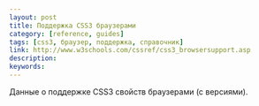 ```yaml
---
layout: post
title: Поддержка CSS3 браузерами
category: [reference, guides]
tags: [css3, браузер, поддержка, справочник]
link: http://www.w3schools.com/cssref/css3_browsersupport.asp
description:
keywords:
---
```


<p>Данные о поддержке CSS3 свойств браузерами (с версиями).</p>
